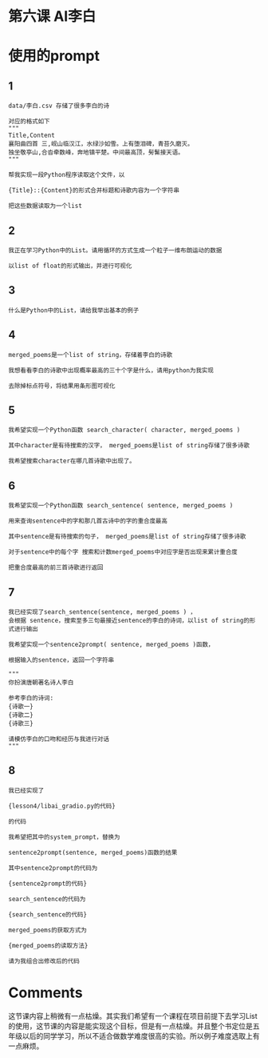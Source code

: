 # 第六课 AI李白

# 使用的prompt

## 1

```
data/李白.csv 存储了很多李白的诗

对应的格式如下
"""
Title,Content
襄阳曲四首 三,岘山临汉江，水绿沙如雪。上有堕泪碑，青苔久磨灭。
独坐敬亭山,合沓牵数峰，奔地镇平楚。中间最高顶，髣髴接天语。
"""

帮我实现一段Python程序读取这个文件，以

{Title}::{Content}的形式合并标题和诗歌内容为一个字符串

把这些数据读取为一个list
```

## 2

```
我正在学习Python中的List。请用循环的方式生成一个粒子一维布朗运动的数据

以list of float的形式输出，并进行可视化
```

## 3

```
什么是Python中的List，请给我举出基本的例子
```

## 4

```
merged_poems是一个list of string，存储着李白的诗歌

我想看看李白的诗歌中出现概率最高的三十个字是什么，请用python为我实现

去除掉标点符号，将结果用条形图可视化
```

## 5

```
我希望实现一个Python函数 search_character( character, merged_poems )

其中character是有待搜索的汉字， merged_poems是list of string存储了很多诗歌

我希望搜索character在哪几首诗歌中出现了。
```

## 6

```
我希望实现一个Python函数 search_sentence( sentence, merged_poems )

用来查询sentence中的字和那几首古诗中的字的重合度最高

其中sentence是有待搜索的句子， merged_poems是list of string存储了很多诗歌

对于sentence中的每个字 搜索和计数merged_poems中对应字是否出现来累计重合度

把重合度最高的前三首诗歌进行返回
```

## 7

```
我已经实现了search_sentence(sentence, merged_poems ) ，
会根据 sentence，搜索至多三句最接近sentence的李白的诗词，以list of string的形式进行输出

我希望实现一个sentence2prompt( sentence, merged_poems )函数，

根据输入的sentence，返回一个字符串

"""
你扮演唐朝著名诗人李白

参考李白的诗词:
{诗歌一}
{诗歌二}
{诗歌三}

请模仿李白的口吻和经历与我进行对话
"""
```

## 8

```
我已经实现了

{lesson4/libai_gradio.py的代码}

的代码

我希望把其中的system_prompt，替换为

sentence2prompt(sentence, merged_poems)函数的结果

其中sentence2prompt的代码为

{sentence2prompt的代码}

search_sentence的代码为

{search_sentence的代码}

merged_poems的获取方式为

{merged_poems的读取方法}

请为我组合出修改后的代码
```

# Comments

这节课内容上稍微有一点枯燥。其实我们希望有一个课程在项目前提下去学习List的使用，这节课的内容是能实现这个目标，但是有一点枯燥。并且整个书定位是五年级以后的同学学习，所以不适合做数学难度很高的实验。所以例子难度选取上有一点麻烦。